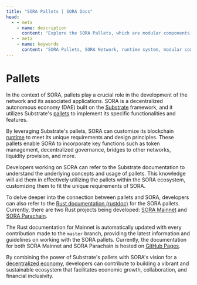 ```yaml
---
title: "SORA Pallets | SORA Docs"
head:
  - - meta
    - name: description
      content: "Explore the SORA Pallets, which are modular components of the SORA Network's runtime system. Learn about the different pallets and their functionalities, including governance, staking, treasury, identity, and more. Discover how pallets enable the customization and extensibility of the SORA Network, allowing for the development of diverse blockchain applications."
  - - meta
    - name: keywords
      content: "SORA Pallets, SORA Network, runtime system, modular components, governance, staking, treasury, identity, blockchain applications, customization, extensibility"
---
```


# Pallets

In the context of SORA, pallets play a crucial role in the development of the network and its associated applications. SORA is a decentralized autonomous economy (DAE) built on the [Substrate](https://substrate.io/) framework, and it utilizes Substrate's [pallets](https://docs.substrate.io/learn/welcome-to-substrate/) to implement its specific functionalities and features.

By leveraging Substrate's pallets, SORA can customize its blockchain [runtime](https://docs.substrate.io/learn/runtime-development/) to meet its unique requirements and design principles. These pallets enable SORA to incorporate key functions such as token management, decentralized governance, bridges to other networks, liquidity provision, and more.

Developers working on SORA can refer to the Substrate documentation to understand the underlying concepts and usage of pallets. This knowledge will aid them in effectively utilizing the pallets within the SORA ecosystem, customizing them to fit the unique requirements of SORA.

To delve deeper into the connection between pallets and SORA, developers can also refer to the [Rust documentation (rustdoc)](https://docs.rs/) for the SORA pallets. Currently, there are two Rust projects being developed: [SORA Mainnet](https://github.com/sora-xor/sora2-network) and [SORA Parachain](https://github.com/sora-xor/sora2-parachain).

The Rust documentation for Mainnet is automatically updated with every contribution made to the `master` branch, providing the latest information and guidelines on working with the SORA pallets. Currently, the documentation for both SORA Mainnet and SORA Parachain is hosted on [GitHub Pages](https://sora-xor.github.io/sora2-network/).

By combining the power of Substrate's pallets with SORA's vision for a [decentralized economy](./sora-economy), developers can contribute to building a vibrant and sustainable ecosystem that facilitates economic growth, collaboration, and financial inclusivity.
